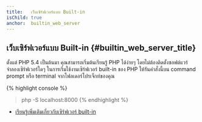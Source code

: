 ```yaml
---
title:   เว็บเซิร์ฟเวอร์แบบ Built-in
isChild: true
anchor:  builtin_web_server
---
```


## เว็บเซิร์ฟเวอร์แบบ Built-in {#builtin_web_server_title}

ตั้งแต่ PHP 5.4 เป็นต้นมา  คุณสามารถเริ่มต้นเรียนรู้ PHP ได้ง่ายๆ โดยไม่ต้องติดตั้งซอฟต์แวร์จำลองเซิร์ฟเวอร์ใดๆ ในการเริ่มใช้งานเซิร์ฟเวอร์ built-in ของ PHP ให้รันคำสั่งนี้บน command prompt หรือ terminal จากโฟลเดอร์โปรเจ็กท์ของคุณ

{% highlight console %}
> php -S localhost:8000
{% endhighlight %}

* [เรียนรู้เพิ่มเติมเกี่ยวกับเซิร์ฟเวอร์ built-in][cli-server]


[cli-server]: http://php.net/features.commandline.webserver
